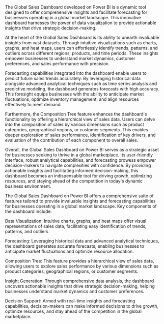The Global Sales Dashboard developed on Power BI is a dynamic tool designed to offer comprehensive insights and facilitate forecasting for businesses operating in a global market landscape. 
This innovative dashboard harnesses the power of data visualization to provide actionable insights that drive strategic decision-making.

At the heart of the Global Sales Dashboard is its ability to unearth invaluable insights from vast datasets. 
Through intuitive visualizations such as charts, graphs, and heat maps, users can effortlessly identify trends, patterns, and outliers across different regions, products, and time periods.
These insights empower businesses to understand market dynamics, customer preferences, and sales performance with precision.

Forecasting capabilities integrated into the dashboard enable users to predict future sales trends accurately.
By leveraging historical data alongside advanced analytical techniques such as time series analysis and predictive modeling, the dashboard generates forecasts with high accuracy.
This foresight equips businesses with the ability to anticipate market fluctuations, optimize inventory management, and align resources effectively to meet demand.

Furthermore, the Composition Tree feature enhances the dashboard's functionality by offering a hierarchical view of sales data. Users can delve into the composition of sales by various dimensions such as product categories,
geographical regions, or customer segments. This enables deeper exploration of sales performance, identification of key drivers, and evaluation of the contribution of each component to overall sales.

Overall, the Global Sales Dashboard on Power BI serves as a strategic asset for businesses seeking to thrive in a global marketplace. 
Its user-friendly interface, robust analytical capabilities, and forecasting prowess empower decision-makers to navigate complexities with confidence.
By providing actionable insights and facilitating informed decision-making, this dashboard becomes an indispensable tool for driving growth, optimizing resources, and staying ahead of the competition in today's
dynamic business environment.

The Global Sales Dashboard on Power BI offers a comprehensive suite of features tailored to provide invaluable insights and forecasting capabilities for businesses operating in a global market landscape. Key components of the dashboard include:

Data Visualization: Intuitive charts, graphs, and heat maps offer visual representations of sales data, facilitating easy identification of trends, patterns, and outliers.

Forecasting: Leveraging historical data and advanced analytical techniques, the dashboard generates accurate forecasts, enabling businesses to anticipate market fluctuations and optimize resource allocation.

Composition Tree: This feature provides a hierarchical view of sales data, allowing users to explore sales performance by various dimensions such as product categories, geographical regions, or customer segments.

Insight Generation: Through comprehensive data analysis, the dashboard uncovers actionable insights that drive strategic decision-making, helping businesses understand market dynamics and customer preferences.

Decision Support: Armed with real-time insights and forecasting capabilities, decision-makers can make informed decisions to drive growth, optimize resources, and stay ahead of the competition in the global marketplace.



